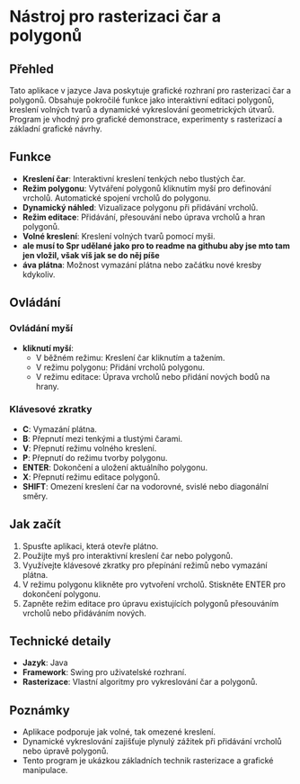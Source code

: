# Nástroj pro rasterizaci čar a polygonů

## Přehled

Tato aplikace v jazyce Java poskytuje grafické rozhraní pro rasterizaci čar a polygonů. Obsahuje pokročilé funkce jako interaktivní editaci polygonů, kreslení volných tvarů a dynamické vykreslování geometrických útvarů. Program je vhodný pro grafické demonstrace, experimenty s rasterizací a základní grafické návrhy.

## Funkce

- **Kreslení čar**: Interaktivní kreslení tenkých nebo tlustých čar.
- **Režim polygonu**: Vytváření polygonů kliknutím myší pro definování vrcholů. Automatické spojení vrcholů do polygonu.
- **Dynamický náhled**: Vizualizace polygonu při přidávání vrcholů.
- **Režim editace**: Přidávání, přesouvání nebo úprava vrcholů a hran polygonů.
- **Volné kreslení**: Kreslení volných tvarů pomocí myši.
- **ale musí to Spr udělané jako pro to readme na githubu aby jse mto tam jen vložil, však víš jak se do něj píše**
- **áva plátna**: Možnost vymazání plátna nebo začátku nové kresby kdykoliv.

## Ovládání

### Ovládání myší

- **kliknutí myší**:
  - V běžném režimu: Kreslení čar kliknutím a tažením.
  - V režimu polygonu: Přidání vrcholů polygonu.
  - V režimu editace: Úprava vrcholů nebo přidání nových bodů na hrany.

### Klávesové zkratky

- **C**: Vymazání plátna.
- **B**: Přepnutí mezi tenkými a tlustými čarami.
- **V**: Přepnutí režimu volného kreslení.
- **P**: Přepnutí do režimu tvorby polygonu.
- **ENTER**: Dokončení a uložení aktuálního polygonu.
- **X**: Přepnutí režimu editace polygonů.
- **SHIFT**: Omezení kreslení čar na vodorovné, svislé nebo diagonální směry.

## Jak začít

1. Spusťte aplikaci, která otevře plátno.
2. Použijte myš pro interaktivní kreslení čar nebo polygonů.
3. Využívejte klávesové zkratky pro přepínání režimů nebo vymazání plátna.
4. V režimu polygonu klikněte pro vytvoření vrcholů. Stiskněte ENTER pro dokončení polygonu.
5. Zapněte režim editace pro úpravu existujících polygonů přesouváním vrcholů nebo přidáváním nových.

## Technické detaily

- **Jazyk**: Java
- **Framework**: Swing pro uživatelské rozhraní.
- **Rasterizace**: Vlastní algoritmy pro vykreslování čar a polygonů.

## Poznámky

- Aplikace podporuje jak volné, tak omezené kreslení.
- Dynamické vykreslování zajišťuje plynulý zážitek při přidávání vrcholů nebo úpravě polygonů.
- Tento program je ukázkou základních technik rasterizace a grafické manipulace.

